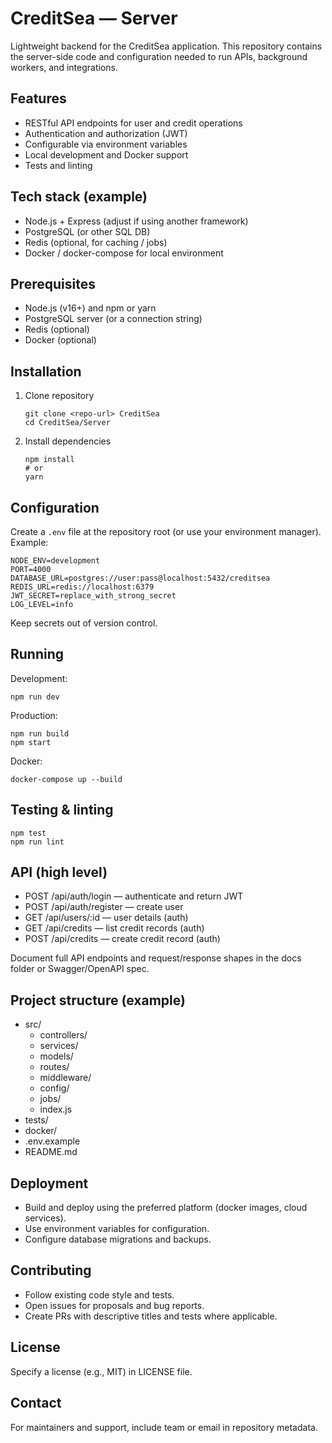 # CreditSea — Server

Lightweight backend for the CreditSea application. This repository contains the server-side code and configuration needed to run APIs, background workers, and integrations.

## Features

- RESTful API endpoints for user and credit operations
- Authentication and authorization (JWT)
- Configurable via environment variables
- Local development and Docker support
- Tests and linting

## Tech stack (example)

- Node.js + Express (adjust if using another framework)
- PostgreSQL (or other SQL DB)
- Redis (optional, for caching / jobs)
- Docker / docker-compose for local environment

## Prerequisites

- Node.js (v16+) and npm or yarn
- PostgreSQL server (or a connection string)
- Redis (optional)
- Docker (optional)

## Installation

1. Clone repository
   ```
   git clone <repo-url> CreditSea
   cd CreditSea/Server
   ```
2. Install dependencies
   ```
   npm install
   # or
   yarn
   ```

## Configuration

Create a `.env` file at the repository root (or use your environment manager). Example:

```
NODE_ENV=development
PORT=4000
DATABASE_URL=postgres://user:pass@localhost:5432/creditsea
REDIS_URL=redis://localhost:6379
JWT_SECRET=replace_with_strong_secret
LOG_LEVEL=info
```

Keep secrets out of version control.

## Running

Development:

```
npm run dev
```

Production:

```
npm run build
npm start
```

Docker:

```
docker-compose up --build
```

## Testing & linting

```
npm test
npm run lint
```

## API (high level)

- POST /api/auth/login — authenticate and return JWT
- POST /api/auth/register — create user
- GET /api/users/:id — user details (auth)
- GET /api/credits — list credit records (auth)
- POST /api/credits — create credit record (auth)

Document full API endpoints and request/response shapes in the docs folder or Swagger/OpenAPI spec.

## Project structure (example)

- src/
  - controllers/
  - services/
  - models/
  - routes/
  - middleware/
  - config/
  - jobs/
  - index.js
- tests/
- docker/
- .env.example
- README.md

## Deployment

- Build and deploy using the preferred platform (docker images, cloud services).
- Use environment variables for configuration.
- Configure database migrations and backups.

## Contributing

- Follow existing code style and tests.
- Open issues for proposals and bug reports.
- Create PRs with descriptive titles and tests where applicable.

## License

Specify a license (e.g., MIT) in LICENSE file.

## Contact

For maintainers and support, include team or email in repository metadata.

